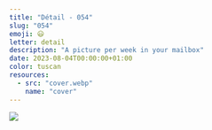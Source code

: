 ```yaml
---
title: "Détail - 054"
slug: "054"
emoji: 😃
letter: detail
description: "A picture per week in your mailbox"
date: 2023-08-04T00:00:00+01:00
color: tuscan
resources:
  - src: "cover.webp"
    name: "cover"
---
```

![](cover)

